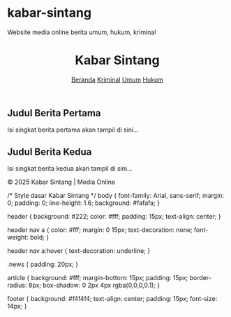 # kabar-sintang
Website media online berita umum, hukum, kriminal
<!DOCTYPE html>
<html lang="id">
<head>
  <meta charset="UTF-8">
  <meta name="viewport" content="width=device-width, initial-scale=1.0">
  <title>Kabar Sintang</title>
  <link rel="stylesheet" href="style.css">
</head>
<body>
  <header>
    <h1>Kabar Sintang</h1>
    <nav>
      <a href="#">Beranda</a>
      <a href="#">Kriminal</a>
      <a href="#">Umum</a>
      <a href="#">Hukum</a>
    </nav>
  </header>

  <main>
    <section class="news">
      <article>
        <h2>Judul Berita Pertama</h2>
        <p>Isi singkat berita pertama akan tampil di sini...</p>
      </article>
      <article>
        <h2>Judul Berita Kedua</h2>
        <p>Isi singkat berita kedua akan tampil di sini...</p>
      </article>
    </section>
  </main>

  <footer>
    <p>&copy; 2025 Kabar Sintang | Media Online</p>
  </footer>
</body>
</html>
/* Style dasar Kabar Sintang */
body {
  font-family: Arial, sans-serif;
  margin: 0;
  padding: 0;
  line-height: 1.6;
  background: #fafafa;
}

header {
  background: #222;
  color: #fff;
  padding: 15px;
  text-align: center;
}

header nav a {
  color: #fff;
  margin: 0 15px;
  text-decoration: none;
  font-weight: bold;
}

header nav a:hover {
  text-decoration: underline;
}

.news {
  padding: 20px;
}

article {
  background: #fff;
  margin-bottom: 15px;
  padding: 15px;
  border-radius: 8px;
  box-shadow: 0 2px 4px rgba(0,0,0,0.1);
}

footer {
  background: #f4f4f4;
  text-align: center;
  padding: 15px;
  font-size: 14px;
}
